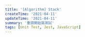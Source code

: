 ```yaml
---
title: '[Algorithm] Stack'
createTime: '2021-04-11'
updateTime: '2021-04-11'
summary: '重頭開始寫測試'
tags: [Unit Test, Jest, JavaScript]
---
```



